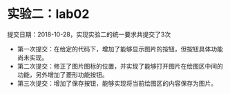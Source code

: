 # 实验二：lab02

提交日期：2018-10-28，实现实验二的统一要求共提交了3次
+ 第一次提交：在给定的代码下，增加了能够显示图片的按钮，但按钮具体功能尚未实现。
+ 第二次提交：修正了图片图标的位置，并实现了能够打开图片在绘图区中间的功能，另外增加了菱形功能按钮。
+ 第三次提交：增加了保存按钮，能够实现将当前绘图区的内容保存为图片。
